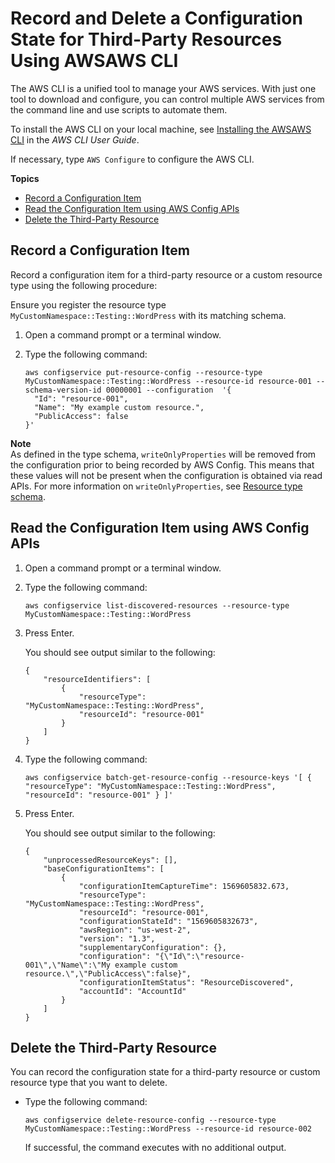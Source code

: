 # Record and Delete a Configuration State for Third\-Party Resources Using AWSAWS CLI<a name="customresources-cli"></a>

The AWS CLI is a unified tool to manage your AWS services\. With just one tool to download and configure, you can control multiple AWS services from the command line and use scripts to automate them\.

To install the AWS CLI on your local machine, see [Installing the AWSAWS CLI](http://docs.aws.amazon.com/cli/latest/userguide/installing.html) in the *AWS CLI User Guide*\.

If necessary, type `AWS Configure` to configure the AWS CLI\.

**Topics**
+ [Record a Configuration Item](#add-custom-resource-type-cli)
+ [Read the Configuration Item using AWS Config APIs](#view-custom-resource-type-cli)
+ [Delete the Third\-Party Resource](#delete-custom-resource-type)

## Record a Configuration Item<a name="add-custom-resource-type-cli"></a>

Record a configuration item for a third\-party resource or a custom resource type using the following procedure:

Ensure you register the resource type `MyCustomNamespace::Testing::WordPress` with its matching schema\.

1. Open a command prompt or a terminal window\.

1. Type the following command:

   ```
   aws configservice put-resource-config --resource-type MyCustomNamespace::Testing::WordPress --resource-id resource-001 --schema-version-id 00000001 --configuration  '{
     "Id": "resource-001",
     "Name": "My example custom resource.",
     "PublicAccess": false
   }'
   ```

**Note**  
As defined in the type schema, `writeOnlyProperties` will be removed from the configuration prior to being recorded by AWS Config\. This means that these values will not be present when the configuration is obtained via read APIs\. For more information on `writeOnlyProperties`, see [Resource type schema](https://docs.aws.amazon.com/cloudformation-cli/latest/userguide/resource-type-schema.html)\.

## Read the Configuration Item using AWS Config APIs<a name="view-custom-resource-type-cli"></a>

1. Open a command prompt or a terminal window\.

1. Type the following command:

   ```
   aws configservice list-discovered-resources --resource-type MyCustomNamespace::Testing::WordPress
   ```

1. Press Enter\.

   You should see output similar to the following:

   ```
   {
       "resourceIdentifiers": [
           {
               "resourceType": "MyCustomNamespace::Testing::WordPress",
               "resourceId": "resource-001"
           }
       ]
   }
   ```

1. Type the following command:

   ```
   aws configservice batch-get-resource-config --resource-keys '[ { "resourceType": "MyCustomNamespace::Testing::WordPress", "resourceId": "resource-001" } ]'
   ```

1. Press Enter\.

   You should see output similar to the following:

   ```
   {
       "unprocessedResourceKeys": [],
       "baseConfigurationItems": [
           {
               "configurationItemCaptureTime": 1569605832.673,
               "resourceType": "MyCustomNamespace::Testing::WordPress",
               "resourceId": "resource-001",
               "configurationStateId": "1569605832673",
               "awsRegion": "us-west-2",
               "version": "1.3",
               "supplementaryConfiguration": {},
               "configuration": "{\"Id\":\"resource-001\",\"Name\":\"My example custom resource.\",\"PublicAccess\":false}",
               "configurationItemStatus": "ResourceDiscovered",
               "accountId": "AccountId"
           }
       ]
   }
   ```

## Delete the Third\-Party Resource<a name="delete-custom-resource-type"></a>

You can record the configuration state for a third\-party resource or custom resource type that you want to delete\.
+ Type the following command:

  ```
  aws configservice delete-resource-config --resource-type MyCustomNamespace::Testing::WordPress --resource-id resource-002
  ```

  If successful, the command executes with no additional output\.